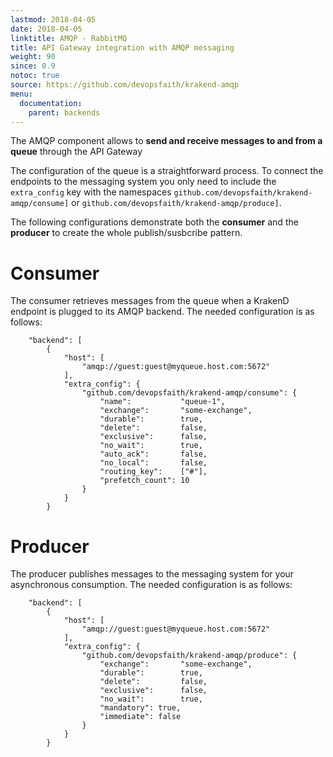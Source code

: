 ```yaml
---
lastmod: 2018-04-05
date: 2018-04-05
linktitle: AMQP - RabbitMQ
title: API Gateway integration with AMQP messaging
weight: 90
since: 0.9
notoc: true
source: https://github.com/devopsfaith/krakend-amqp
menu:
  documentation:
    parent: backends
---
```

The AMQP component allows to **send and receive messages to and from a queue** through the API Gateway

The configuration of the queue is a straightforward process. To connect the endpoints to the messaging system you only need to include the `extra_config` key with the namespaces `github.com/devopsfaith/krakend-amqp/consume]` or `github.com/devopsfaith/krakend-amqp/produce]`.

The following configurations demonstrate both the **consumer** and the **producer** to create the whole publish/susbcribe pattern.

# Consumer
The consumer retrieves messages from the queue when a KrakenD endpoint is plugged to its AMQP backend. The needed configuration is as follows:

		"backend": [
			{
				"host": [
					"amqp://guest:guest@myqueue.host.com:5672"
				],
				"extra_config": {
					"github.com/devopsfaith/krakend-amqp/consume": {
						"name":           "queue-1",
						"exchange":       "some-exchange",
						"durable":        true,
						"delete":         false,
						"exclusive":      false,
						"no_wait":        true,
						"auto_ack":       false,
						"no_local":       false,
						"routing_key":    ["#"],
						"prefetch_count": 10
					}
				}
			}

# Producer
The producer publishes messages to the messaging system for your asynchronous consumption. The needed configuration is as follows:

		"backend": [
			{
				"host": [
					"amqp://guest:guest@myqueue.host.com:5672"
				],
				"extra_config": {
					"github.com/devopsfaith/krakend-amqp/produce": {
						"exchange":       "some-exchange",
						"durable":        true,
						"delete":         false,
						"exclusive":      false,
						"no_wait":        true,
						"mandatory": true,
						"immediate": false
					}
				}
			}